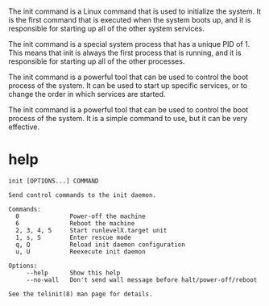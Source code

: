 # 

The init command is a Linux command that is used to initialize the system. It is the first command that is executed when the system boots up, and it is responsible for starting up all of the other system services.

The init command is a special system process that has a unique PID of 1. This means that init is always the first process that is running, and it is responsible for starting up all of the other processes.

The init command is a powerful tool that can be used to control the boot process of the system. It can be used to start up specific services, or to change the order in which services are started.

The init command is a powerful tool that can be used to control the boot process of the system. It is a simple command to use, but it can be very effective.

# help 

```
init [OPTIONS...] COMMAND

Send control commands to the init daemon.

Commands:
  0              Power-off the machine
  6              Reboot the machine
  2, 3, 4, 5     Start runlevelX.target unit
  1, s, S        Enter rescue mode
  q, Q           Reload init daemon configuration
  u, U           Reexecute init daemon

Options:
     --help      Show this help
     --no-wall   Don't send wall message before halt/power-off/reboot

See the telinit(8) man page for details.
```

